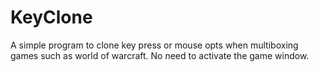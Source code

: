 # KeyClone
A simple program to clone key press or mouse opts when multiboxing games such as world of warcraft. No need to activate the game window.
